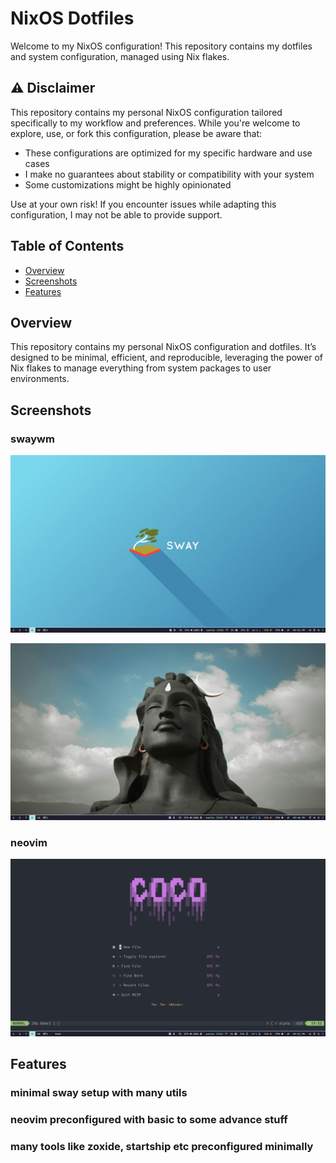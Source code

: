 # NixOS Dotfiles

Welcome to my NixOS configuration! This repository contains my dotfiles and system configuration, managed using Nix flakes.

## ⚠️ Disclaimer

This repository contains my personal NixOS configuration tailored specifically to my workflow and preferences. While you're welcome to explore, use, or fork this configuration, please be aware that:

- These configurations are optimized for my specific hardware and use cases
- I make no guarantees about stability or compatibility with your system
- Some customizations might be highly opinionated

Use at your own risk! If you encounter issues while adapting this configuration, I may not be able to provide support.

## Table of Contents

- [Overview](#overview)
- [Screenshots](#Screenshots)
- [Features](#features)

## Overview

This repository contains my personal NixOS configuration and dotfiles. It’s designed to be minimal, efficient, and reproducible, leveraging the power of Nix flakes to manage everything from system packages to user environments.

## Screenshots

### swaywm

![swaywm](images/screenshots/swaywm-basic.png)

![swaywm](images/screenshots/sway-desktop.png)

### neovim

![neovim](images/screenshots/neovim.png)

## Features

### minimal sway setup with many utils

### neovim preconfigured with basic to some advance stuff

### many tools like zoxide, startship etc preconfigured minimally
